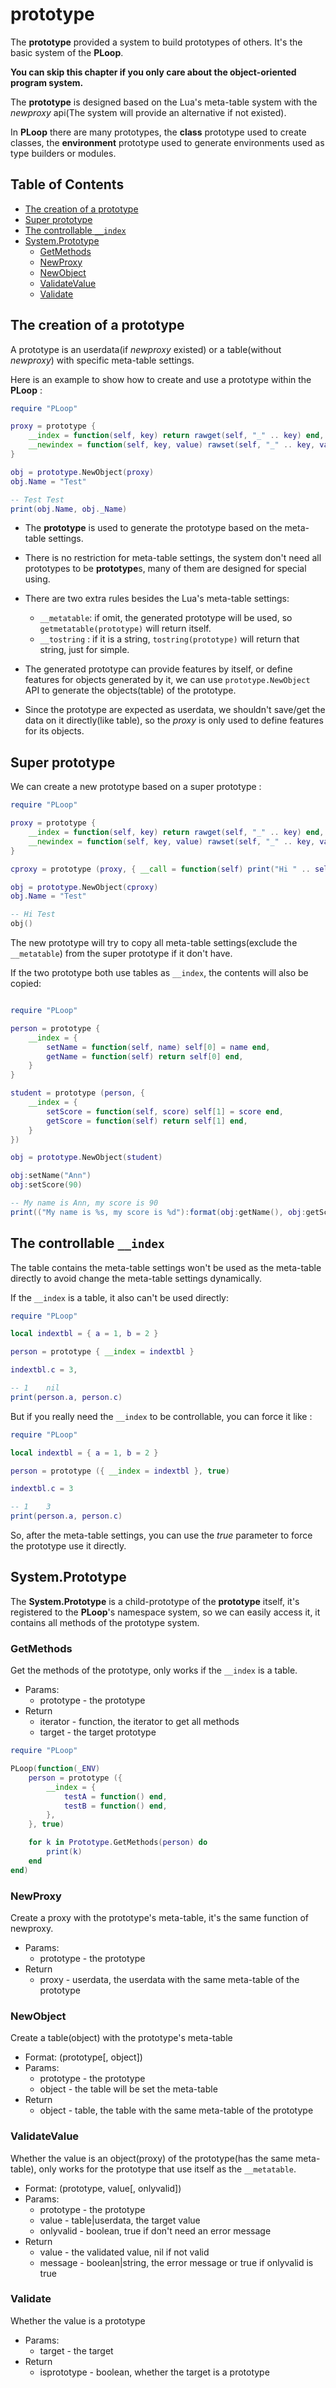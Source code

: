 # prototype

The **prototype** provided a system to build prototypes of others. It's the basic system of the **PLoop**.

**You can skip this chapter if you only care about the object-oriented program system.**

The **prototype** is designed based on the Lua's meta-table system with the *newproxy* api(The system will provide an alternative if not existed).

In **PLoop** there are many prototypes, the **class** prototype used to create classes, the **environment** prototype used to generate environments used as type builders or modules.


## Table of Contents

* [The creation of a prototype](#the-creation-of-a-prototype)
* [Super prototype](#super-prototype)
* [The controllable `__index`](#the-controllable-__index)
* [System.Prototype](#systemprototype)
	* [GetMethods](#getmethods)
	* [NewProxy](#newproxy)
	* [NewObject](#newobject)
	* [ValidateValue](#validatevalue)
	* [Validate](#validate)


## The creation of a prototype

A prototype is an userdata(if *newproxy* existed) or a table(without *newproxy*) with specific meta-table settings.

Here is an example to show how to create and use a prototype within the **PLoop** :

```lua
require "PLoop"

proxy = prototype {
	__index = function(self, key) return rawget(self, "_" .. key) end,
	__newindex = function(self, key, value) rawset(self, "_" .. key, value) end,
}

obj = prototype.NewObject(proxy)
obj.Name = "Test"

-- Test Test
print(obj.Name, obj._Name)
```

* The **prototype** is used to generate the prototype based on the meta-table settings.

* There is no restriction for meta-table settings, the system don't need all prototypes to be **prototype**s, many of them are designed for special using.

* There are two extra rules besides the Lua's meta-table settings:
	* `__metatable`: if omit, the generated prototype will be used, so `getmetatable(prototype)` will return itself.
	* `__tostring` : if it is a string, `tostring(prototype)` will return that string, just for simple.

* The generated prototype can provide features by itself, or define features for objects generated by it, we can use `prototype.NewObject` API to generate the objects(table) of the prototype.

* Since the prototype are expected as userdata, we shouldn't save/get the data on it directly(like table), so the *proxy* is only used to define features for its objects.


## Super prototype

We can create a new prototype based on a super prototype :

```lua
require "PLoop"

proxy = prototype {
	__index = function(self, key) return rawget(self, "_" .. key) end,
	__newindex = function(self, key, value) rawset(self, "_" .. key, value) end,
}

cproxy = prototype (proxy, { __call = function(self) print("Hi " .. self.Name) end })

obj = prototype.NewObject(cproxy)
obj.Name = "Test"

-- Hi Test
obj()
```

The new prototype will try to copy all meta-table settings(exclude the `__metatable`) from the super prototype if it don't have.

If the two prototype both use tables as `__index`, the contents will also be copied:

```lua

require "PLoop"

person = prototype {
	__index = {
		setName = function(self, name) self[0] = name end,
		getName = function(self) return self[0] end,
	}
}

student = prototype (person, {
	__index = {
		setScore = function(self, score) self[1] = score end,
		getScore = function(self) return self[1] end,
	}
})

obj = prototype.NewObject(student)

obj:setName("Ann")
obj:setScore(90)

-- My name is Ann, my score is 90
print(("My name is %s, my score is %d"):format(obj:getName(), obj:getScore()))
```

## The controllable `__index`

The table contains the meta-table settings won't be used as the meta-table directly to avoid change the meta-table settings dynamically.

If the `__index` is a table, it also can't be used directly:

```lua
require "PLoop"

local indextbl = { a = 1, b = 2 }

person = prototype { __index = indextbl }

indextbl.c = 3,

-- 1    nil
print(person.a, person.c)
```

But if you really need the `__index` to be controllable, you can force it like :

```lua
require "PLoop"

local indextbl = { a = 1, b = 2 }

person = prototype ({ __index = indextbl }, true)

indextbl.c = 3

-- 1    3
print(person.a, person.c)
```

So, after the meta-table settings, you can use the *true* parameter to force the prototype use it directly.


## System.Prototype

The **System.Prototype** is a child-prototype of the **prototype** itself, it's registered to the **PLoop**'s namespace system, so we can easily access it, it contains all methods of the prototype system.


### GetMethods

Get the methods of the prototype, only works if the `__index` is a table.

* Params:
	* prototype     - the prototype
* Return
	* iterator      - function, the iterator to get all methods
	* target        - the target prototype

```lua
require "PLoop"

PLoop(function(_ENV)
	person = prototype ({
		__index = {
			testA = function() end,
			testB = function() end,
		},
	}, true)

	for k in Prototype.GetMethods(person) do
		print(k)
	end
end)
```


### NewProxy

Create a proxy with the prototype's meta-table, it's the same function of newproxy.

* Params:
	* prototype     - the prototype
* Return
	* proxy         - userdata, the userdata with the same meta-table of the prototype


### NewObject

Create a table(object) with the prototype's meta-table

* Format: (prototype[, object])
* Params:
	* prototype - the prototype
	* object        - the table will be set the meta-table
* Return
	* object        - table, the table with the same meta-table of the prototype


### ValidateValue

Whether the value is an object(proxy) of the prototype(has the same meta-table), only works for the prototype that use itself as the `__metatable`.

* Format: (prototype, value[, onlyvalid])
* Params:
	* prototype     - the prototype
	* value         - table|userdata, the target value
	* onlyvalid     - boolean, true if don't need an error message
* Return
	* value         - the validated value, nil if not valid
	* message       - boolean|string, the error message or true if onlyvalid is true


### Validate

Whether the value is a prototype

* Params:
	* target        - the target
* Return
	* isprototype   - boolean, whether the target is a prototype